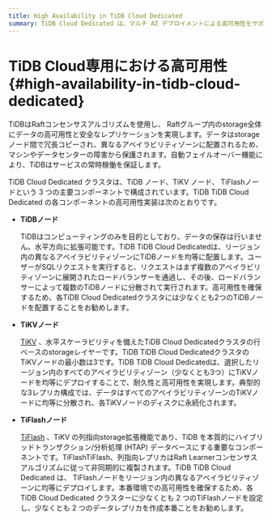 ```yaml
---
title: High Availability in TiDB Cloud Dedicated
summary: TiDB Cloud Dedicated は、マルチ AZ デプロイメントによる高可用性をサポートします。
---
```


# TiDB Cloud専用における高可用性 {#high-availability-in-tidb-cloud-dedicated}

TiDBはRaftコンセンサスアルゴリズムを使用し、 Raftグループ内のstorage全体にデータの高可用性と安全なレプリケーションを実現します。データはstorageノード間で冗長コピーされ、異なるアベイラビリティゾーンに配置されるため、マシンやデータセンターの障害から保護されます。自動フェイルオーバー機能により、TiDBはサービスの常時稼働を保証します。

TiDB Cloud Dedicated クラスタは、TiDB ノード、TiKV ノード、 TiFlashノードという 3 つの主要コンポーネントで構成されています。TiDB TiDB Cloud Dedicated の各コンポーネントの高可用性実装は次のとおりです。

-   **TiDBノード**

    TiDBはコンピューティングのみを目的としており、データの保存は行いません。水平方向に拡張可能です。TiDB TiDB Cloud Dedicatedは、リージョン内の異なるアベイラビリティゾーンにTiDBノードを均等に配置します。ユーザーがSQLリクエストを実行すると、リクエストはまず複数のアベイラビリティゾーンに展開されたロードバランサーを通過し、その後、ロードバランサーによって複数のTiDBノードに分散されて実行されます。高可用性を確保するため、各TiDB Cloud Dedicatedクラスタには少なくとも2つのTiDBノードを配置することをお勧めします。

-   **TiKVノード**

    [TiKV](https://docs.pingcap.com/tidb/stable/tikv-overview) 、水平スケーラビリティを備えたTiDB Cloud Dedicatedクラスタの行ベースのstorageレイヤーです。TiDB TiDB Cloud DedicatedクラスタのTiKVノードの最小数は3です。TiDB TiDB Cloud Dedicatedは、選択したリージョン内のすべてのアベイラビリティゾーン（少なくとも3つ）にTiKVノードを均等にデプロイすることで、耐久性と高可用性を実現します。典型的な3レプリカ構成では、データはすべてのアベイラビリティゾーンのTiKVノードに均等に分散され、各TiKVノードのディスクに永続化されます。

-   **TiFlashノード**

    [TiFlash](https://docs.pingcap.com/tidb/stable/tiflash-overview) 、TiKV の列指向storage拡張機能であり、TiDB を本質的にハイブリッドトランザクション/分析処理 (HTAP) データベースにする重要なコンポーネントです。TiFlashTiFlash、列指向レプリカはRaft Learnerコンセンサスアルゴリズムに従って非同期的に複製されます。TiDB TiDB Cloud Dedicated は、 TiFlashノードをリージョン内の異なるアベイラビリティゾーンに均等にデプロイします。本番環境での高可用性を確保するため、各TiDB Cloud Dedicated クラスターに少なくとも 2 つのTiFlashノードを設定し、少なくとも 2 つのデータレプリカを作成本番ことをお勧めします。
